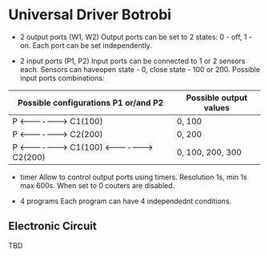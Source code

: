 
Universal Driver
Botrobi
========

* 2 output ports (W1, W2)
Output ports can be set to 2 states: 0 - off, 1 - on. Each port can be set independently.

* 2 input ports (P1, P2)
Input ports can be connected to 1 or 2 sensors each. Sensors can haveopen state - 0, close state - 100 or 200.
Possible input ports combinations:

 | Possible configurations P1 or/and P2 | Possible output values |
 | -------------- | ----------- |
 | P <-------> C1(100) | 0, 100 |
 | P <-------> C2(200) | 0, 200 |
 | P <-------> C1(100) <-------> C2(200) | 0, 100, 200, 300 |
 
* timer
Allow to control output ports using timers. Resolution 1s, min 1s max 600s. When set to 0 couters are disabled.

* 4 programs
Each program can have 4 independednt conditions.

Electronic Circuit
------------
TBD

